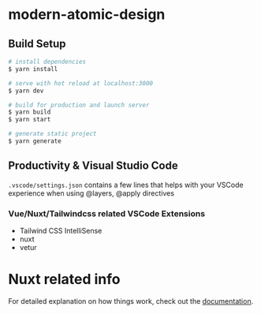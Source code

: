 # modern-atomic-design

## Build Setup

```bash
# install dependencies
$ yarn install

# serve with hot reload at localhost:3000
$ yarn dev

# build for production and launch server
$ yarn build
$ yarn start

# generate static project
$ yarn generate
```

## Productivity & Visual Studio Code

`.vscode/settings.json` contains a few lines that helps with your VSCode experience when using @layers, @apply directives

### Vue/Nuxt/Tailwindcss related VSCode Extensions
- Tailwind CSS IntelliSense
- nuxt
- vetur


# Nuxt related info
For detailed explanation on how things work, check out the [documentation](https://nuxtjs.org).

